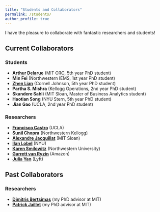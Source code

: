 ```yaml
---
title: "Students and Collaborators"
permalink: /students/
author_profile: true
---
```


I have the pleasure to collaborate with fantastic researchers and students!

## Current Collaborators

### Students
- **[Arthur Delarue](https://adelarue.github.io/)** (MIT ORC, 5th year PhD student)
- **Min Fei** (Northwestern IEMS, 1st year PhD student)
- **[Zhen Lian](https://www.zhenlian.me/)** (Cornell Johnson, 5th year  PhD student)
- **Partha S. Mishra** (Kellogg Operations, 2nd year  PhD student)
- **Skandere Sahli** (MIT Sloan, Master of Business Analytics student)
- **Haotian Song** (NYU Stern, 5th year  PhD student)
- **Jian Gao** (UCLA, 2nd year PhD student) 

### Researchers
- **[Francisco Castro](https://fcocastro.github.io/)** (UCLA)
- **[Sunil Chopra](https://www.kellogg.northwestern.edu/faculty/directory/chopra_sunil.aspx)** (Northwestern Kellogg)
- **[Alexandre Jacquillat](https://mitsloan.mit.edu/faculty/directory/alexandre-jacquillat)** (MIT Sloan)
- **[Ilan Lobel](https://www.stern.nyu.edu/faculty/bio/ilan-lobel)** (NYU)
- **[Karen Smilowitz](http://users.iems.northwestern.edu/~smilo/)** (Northwestern University)
- **[Garrett van Ryzin](https://www8.gsb.columbia.edu/cbs-directory/detail/gjv1)** (Amazon)
- **[Julia Yan](http://www.mit.edu/~jyyan/)** (Lyft)

## Past Collaborators

### Researchers
- **[Dimitris Bertsimas](https://dbertsim.mit.edu/)** (my PhD advisor at MIT)
- **[Patrick Jaillet](http://web.mit.edu/jaillet/www/)** (my PhD advisor at MIT)
